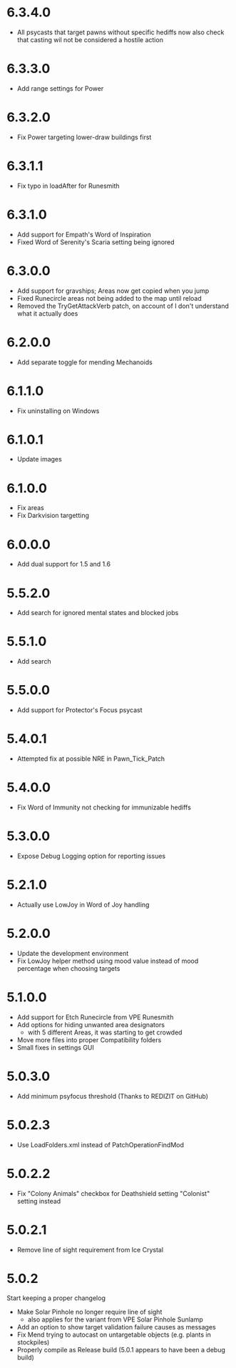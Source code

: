 # 6.3.4.0

- All psycasts that target pawns without specific hediffs now also check that casting wil not be considered a hostile action

# 6.3.3.0

- Add range settings for Power

# 6.3.2.0

- Fix Power targeting lower-draw buildings first

# 6.3.1.1

- Fix typo in loadAfter for Runesmith

# 6.3.1.0

- Add support for Empath's Word of Inspiration
- Fixed Word of Serenity's Scaria setting being ignored

# 6.3.0.0

- Add support for gravships; Areas now get copied when you jump
- Fixed Runecircle areas not being added to the map until reload
- Removed the TryGetAttackVerb patch, on account of I don't understand what it actually does

# 6.2.0.0

- Add separate toggle for mending Mechanoids

# 6.1.1.0

- Fix uninstalling on Windows

# 6.1.0.1

- Update images

# 6.1.0.0

- Fix areas
- Fix Darkvision targetting

# 6.0.0.0

- Add dual support for 1.5 and 1.6

# 5.5.2.0

- Add search for ignored mental states and blocked jobs
  
# 5.5.1.0

- Add search

# 5.5.0.0

- Add support for Protector's Focus psycast

# 5.4.0.1

- Attempted fix at possible NRE in Pawn_Tick_Patch

# 5.4.0.0

- Fix Word of Immunity not checking for immunizable hediffs

# 5.3.0.0

- Expose Debug Logging option for reporting issues

# 5.2.1.0

- Actually use LowJoy in Word of Joy handling

# 5.2.0.0

- Update the development environment
- Fix LowJoy helper method using mood value instead of mood percentage when choosing targets

# 5.1.0.0

- Add support for Etch Runecircle from VPE Runesmith
- Add options for hiding unwanted area designators
  - with 5 different Areas, it was starting to get crowded
- Move more files into proper Compatibility folders
- Small fixes in settings GUI

# 5.0.3.0

- Add minimum psyfocus threshold (Thanks to REDIZIT on GitHub)

# 5.0.2.3

- Use LoadFolders.xml instead of PatchOperationFindMod

# 5.0.2.2

- Fix "Colony Animals" checkbox for Deathshield setting "Colonist" setting instead

# 5.0.2.1

- Remove line of sight requirement from Ice Crystal

# 5.0.2

Start keeping a proper changelog

- Make Solar Pinhole no longer require line of sight
  - also applies for the variant from VPE Solar Pinhole Sunlamp
- Add an option to show target validation failure causes as messages
- Fix Mend trying to autocast on untargetable objects (e.g. plants in stockpiles)
- Properly compile as Release build (5.0.1 appears to have been a debug build)
